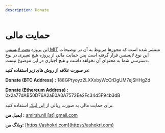 ```yaml
---
description: Donate
---
```


# حمایت مالی

این پروژه [تحت لایسنس MIT](https://github.com/amirshnll/skimage-persian-userguide/blob/main/LICENSE) منتشر شده است که مجوزها مربوط به آن در توضیحات این نوع لایسنس قرار گرفته است پس حمایت مالی از پروژه هیچ تغییری در نوع دسترسی شما به محتوای آن نخواهد داشت و هیچ اجباری در این موضوع نیست.

**در صورت علاقه از روش های زیر استفاده کنید:**

**Donate \(BTC Address\) :** 188GPtyoyz2LXXxbyWcCrDgUM7ejSHHgZd

**Donate \(Ethereum Address\) :** 0x2a77dAB50D76A2aE0A3A7572Ee2Fc34d5F94b3dB



برای حمایت مالی به صورت ریالی از [این لینک](https://ashokri.com/donate/) استفاده کنید.

**ایمیل من :** [amirsh.nll \[at\] gmail.com](mailto:amirsh.nll@gmail.com)

**وبلاگ من:** [https://ashokri.com](https://ashokri.com)

